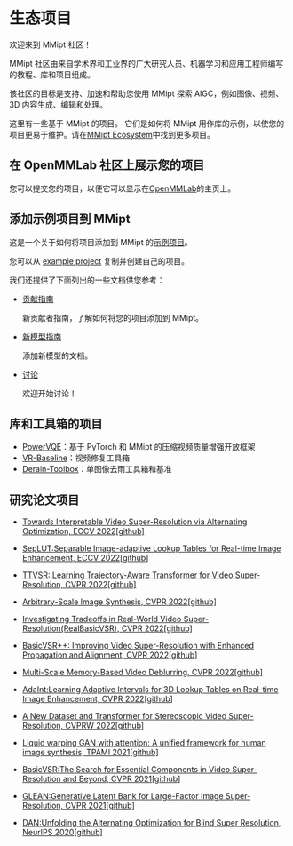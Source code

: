 # 生态项目

欢迎来到 MMipt 社区！

MMipt 社区由来自学术界和工业界的广大研究人员、机器学习和应用工程师编写的教程、库和项目组成。

该社区的目标是支持、加速和帮助您使用 MMipt 探索 AIGC，例如图像、视频、3D 内容生成、编辑和处理。

这里有一些基于 MMipt 的项目。 它们是如何将 MMipt 用作库的示例，以使您的项目更易于维护。请在[MMipt Ecosystem](https://openmmlab.com/ecosystem)中找到更多项目。

## 在 OpenMMLab 社区上展示您的项目

您可以提交您的项目，以便它可以显示在[OpenMMLab](https://openmmlab.com/ecosystem)的主页上。

## 添加示例项目到 MMipt

这是一个关于如何将项目添加到 MMipt 的[示例项目](../../../projects/example_project)。

您可以从 [example project](../../../projects/example_project) 复制并创建自己的项目。

我们还提供了下面列出的一些文档供您参考：

- [贡献指南](https://mmipt.readthedocs.io/zh_CN/latest/community/contributing.html)

  新贡献者指南，了解如何将您的项目添加到 MMipt。

- [新模型指南](https://mmipt.readthedocs.io/zh_CN/latest/howto/models.html)

  添加新模型的文档。

- [讨论](https://github.com/huaibovip/mmipt/discussions)

  欢迎开始讨论！

## 库和工具箱的项目

- [PowerVQE](https://github.com/ryanxingql/powervqe)：基于 PyTorch 和 MMipt 的压缩视频质量增强开放框架
- [VR-Baseline](https://github.com/linjing7/VR-Baseline)：视频修复工具箱
- [Derain-Toolbox](https://github.com/biubiubiiu/derain-toolbox)：单图像去雨工具箱和基准

## 研究论文项目

- [Towards Interpretable Video Super-Resolution via Alternating Optimization, ECCV 2022](https://arxiv.org/abs/2207.10765)[\[github\]](https://github.com/caojiezhang/DAVSR)

- [SepLUT:Separable Image-adaptive Lookup Tables for Real-time Image Enhancement, ECCV 2022](https://arxiv.org/abs/2207.08351)[\[github\]](https://github.com/ImCharlesY/SepLUT)

- [TTVSR: Learning Trajectory-Aware Transformer for Video Super-Resolution, CVPR 2022](https://arxiv.org/abs/2204.04216)[\[github\]](https://github.com/researchmm/TTVSR)

- [Arbitrary-Scale Image Synthesis, CVPR 2022](https://arxiv.org/pdf/2204.02273.pdf)[\[github\]](https://github.com/vglsd/ScaleParty)

- [Investigating Tradeoffs in Real-World Video Super-Resolution(RealBasicVSR), CVPR 2022](https://arxiv.org/abs/2111.12704)[\[github\]](https://github.com/ckkelvinchan/RealBasicVSR)

- [BasicVSR++: Improving Video Super-Resolution with Enhanced Propagation and Alignment, CVPR 2022](https://arxiv.org/abs/2104.13371)[\[github\]](https://github.com/ckkelvinchan/BasicVSR_PlusPlus)

- [Multi-Scale Memory-Based Video Deblurring, CVPR 2022](https://arxiv.org/abs/2204.02977)[\[github\]](https://github.com/jibo27/MemDeblur)

- [AdaInt:Learning Adaptive Intervals for 3D Lookup Tables on Real-time Image Enhancement, CVPR 2022](https://arxiv.org/abs/2204.13983)[\[github\]](https://github.com/ImCharlesY/AdaInt)

- [A New Dataset and Transformer for Stereoscopic Video Super-Resolution, CVPRW 2022](https://openaccess.thecvf.com/content/CVPR2022W/NTIRE/papers/Imani_A_New_Dataset_and_Transformer_for_Stereoscopic_Video_Super-Resolution_CVPRW_2022_paper.pdf)[\[github\]](https://github.com/H-deep/Trans-SVSR)

- [Liquid warping GAN with attention: A unified framework for human image synthesis, TPAMI 2021](https://arxiv.org/pdf/2011.09055.pdf)[\[github\]](https://github.com/iPERDance/iPERCore)

- [BasicVSR:The Search for Essential Components in Video Super-Resolution and Beyond, CVPR 2021](https://arxiv.org/abs/2012.02181)[\[github\]](https://github.com/ckkelvinchan/BasicVSR-IconVSR)

- [GLEAN:Generative Latent Bank for Large-Factor Image Super-Resolution, CVPR 2021](https://arxiv.org/abs/2012.00739)[\[github\]](https://github.com/ckkelvinchan/GLEAN)

- [DAN:Unfolding the Alternating Optimization for Blind Super Resolution, NeurIPS 2020](https://arxiv.org/abs/2010.02631v4)[\[github\]](https://github.com/AlexZou14/DAN-Basd-on-Openmmlab)
